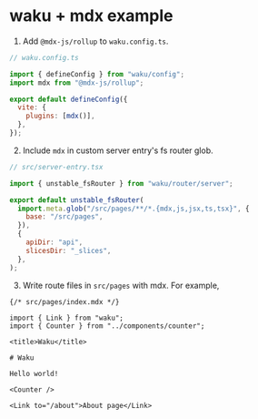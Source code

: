 # waku + mdx example

1. Add `@mdx-js/rollup` to `waku.config.ts`.

```js
// waku.config.ts

import { defineConfig } from "waku/config";
import mdx from "@mdx-js/rollup";

export default defineConfig({
  vite: {
    plugins: [mdx()],
  },
});
```

2. Include `mdx` in custom server entry's fs router glob.

```js
// src/server-entry.tsx

import { unstable_fsRouter } from "waku/router/server";

export default unstable_fsRouter(
  import.meta.glob("/src/pages/**/*.{mdx,js,jsx,ts,tsx}", {
    base: "/src/pages",
  }),
  {
    apiDir: "api",
    slicesDir: "_slices",
  },
);
```

3. Write route files in `src/pages` with mdx. For example,

```mdx
{/* src/pages/index.mdx */}

import { Link } from "waku";
import { Counter } from "../components/counter";

<title>Waku</title>

# Waku

Hello world!

<Counter />

<Link to="/about">About page</Link>
```
